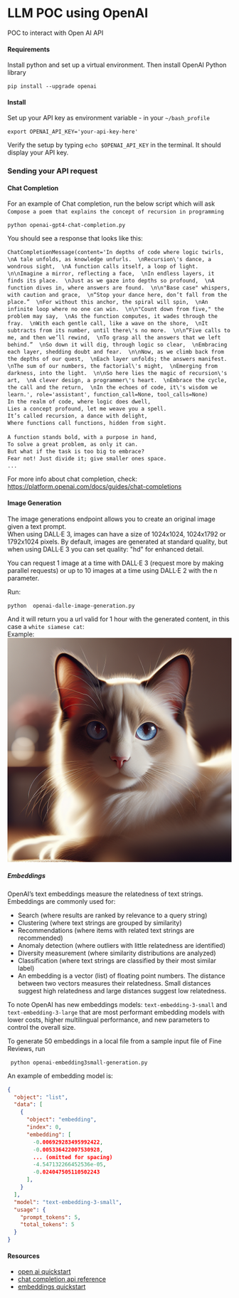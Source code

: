 # LLM POC using OpenAI
POC to interact with Open AI API


#### Requirements
Install python and set up a virtual environment. Then install OpenAI Python library

```commandline
pip install --upgrade openai
```
#### Install
Set up your API key as environment variable - in your `~/bash_profile` 
```commandline
export OPENAI_API_KEY='your-api-key-here'
```
Verify the setup by typing `echo $OPENAI_API_KEY` in the terminal. It should display your API key.

### Sending your API request
#### Chat Completion
For an example of Chat completion, run the below script which will ask `Compose a poem that explains the concept of recursion in programming`
```commandline
python openai-gpt4-chat-completion.py
```

You should see a response that looks like this:
```text
ChatCompletionMessage(content='In depths of code where logic twirls,  \nA tale unfolds, as knowledge unfurls.  \nRecursion\'s dance, a wondrous sight,  \nA function calls itself, a loop of light.  \n\nImagine a mirror, reflecting a face,  \nIn endless layers, it finds its place.  \nJust as we gaze into depths so profound,  \nA function dives in, where answers are found.  \n\n"Base case" whispers, with caution and grace,  \n“Stop your dance here, don’t fall from the place.”  \nFor without this anchor, the spiral will spin,  \nAn infinite loop where no one can win.  \n\n"Count down from five," the problem may say,  \nAs the function computes, it wades through the fray.  \nWith each gentle call, like a wave on the shore,  \nIt subtracts from its number, until there\'s no more.  \n\n“Five calls to me, and then we’ll rewind,  \nTo grasp all the answers that we left behind.”  \nSo down it will dig, through logic so clear,  \nEmbracing each layer, shedding doubt and fear.  \n\nNow, as we climb back from the depths of our quest,  \nEach layer unfolds; the answers manifest.  \nThe sum of our numbers, the factorial\'s might,  \nEmerging from darkness, into the light.  \n\nSo here lies the magic of recursion\'s art,  \nA clever design, a programmer\'s heart.  \nEmbrace the cycle, the call and the return,  \nIn the echoes of code, it\'s wisdom we learn.', role='assistant', function_call=None, tool_calls=None)
In the realm of code, where logic does dwell,  
Lies a concept profound, let me weave you a spell.  
It’s called recursion, a dance with delight,  
Where functions call functions, hidden from sight.  

A function stands bold, with a purpose in hand,  
To solve a great problem, as only it can.  
But what if the task is too big to embrace?  
Fear not! Just divide it; give smaller ones space.  
...
```
For more info about chat completion, check: https://platform.openai.com/docs/guides/chat-completions


#### Image Generation
The image generations endpoint allows you to create an original image given a text prompt.  
When using DALL·E 3, images can have a size of 1024x1024, 1024x1792 or 1792x1024 pixels.
By default, images are generated at standard quality, but when using DALL·E 3 you can set quality: "hd" for enhanced detail. 

You can request 1 image at a time with DALL·E 3 (request more by making parallel requests) or up to 10 images at a time using DALL·E 2 with the n parameter.

Run:
```commandline
python  openai-dalle-image-generation.py 
```
And it will return you a url valid for 1 hour with the generated content, in this case a `white siamese cat`:  
Example:
![generated_cat](images/dalle-generated-cat.png)
##### Embeddings

OpenAI’s text embeddings measure the relatedness of text strings. Embeddings are commonly used for:
- Search (where results are ranked by relevance to a query string)
- Clustering (where text strings are grouped by similarity)
- Recommendations (where items with related text strings are recommended)
- Anomaly detection (where outliers with little relatedness are identified)
- Diversity measurement (where similarity distributions are analyzed)
- Classification (where text strings are classified by their most similar label)
- An embedding is a vector (list) of floating point numbers. The distance between two vectors measures their relatedness. Small distances suggest high relatedness and large distances suggest low relatedness.

To note OpenAI has new embeddings models: `text-embedding-3-small` and `text-embedding-3-large` that are most performant embedding models with lower costs, higher multilingual performance, and new parameters to control the overall size.

To generate 50 embeddings in a local file from a sample input file of Fine Reviews, run
```commandline
 python openai-embedding3small-generation.py
```

An example of embedding model is:
```json
{
  "object": "list",
  "data": [
    {
      "object": "embedding",
      "index": 0,
      "embedding": [
        -0.006929283495992422,
        -0.005336422007530928,
        ... (omitted for spacing)
        -4.547132266452536e-05,
        -0.024047505110502243
      ],
    }
  ],
  "model": "text-embedding-3-small",
  "usage": {
    "prompt_tokens": 5,
    "total_tokens": 5
  }
}
```


#### Resources
 - [open ai quickstart](https://platform.openai.com/docs/quickstart)
 - [chat completion api reference](https://platform.openai.com/docs/api-reference/chat)
 - [embeddings quickstart](https://platform.openai.com/docs/guides/embeddings)
